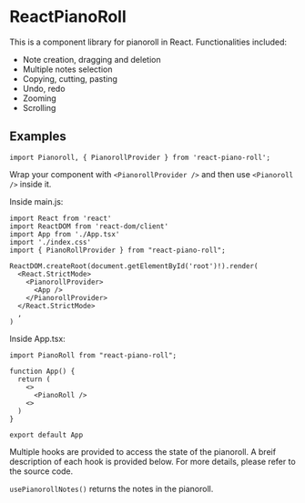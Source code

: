 # ReactPianoRoll

This is a component library for pianoroll in React. Functionalities included:

- Note creation, dragging and deletion
- Multiple notes selection
- Copying, cutting, pasting
- Undo, redo
- Zooming
- Scrolling

## Examples

`import Pianoroll, { PianorollProvider } from 'react-piano-roll';`

Wrap your component with `<PianorollProvider />` and then use `<Pianoroll />` inside it.

Inside main.js:
```
import React from 'react'
import ReactDOM from 'react-dom/client'
import App from './App.tsx'
import './index.css'
import { PianoRollProvider } from "react-piano-roll";

ReactDOM.createRoot(document.getElementById('root')!).render(
  <React.StrictMode>
    <PianorollProvider>
      <App />
    </PianorollProvider>
  </React.StrictMode>
  ,
)
```

Inside App.tsx:
```
import PianoRoll from "react-piano-roll";

function App() {
  return (
    <>
      <PianoRoll />
    <>
  )
}

export default App
``````

Multiple hooks are provided to access the state of the pianoroll. A breif description of each hook is provided below. For more details, please refer to the source code.

`usePianorollNotes()` returns the notes in the pianoroll.

